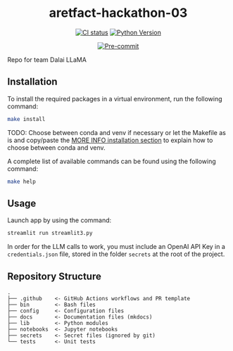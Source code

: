 <div align="center">

# aretfact-hackathon-03

[![CI status](https://github.com/artefactory-nl/aretfact-hackathon-03/actions/workflows/ci.yaml/badge.svg)](https://github.com/artefactory-nl/aretfact-hackathon-03/actions/workflows/ci.yaml?query=branch%3Amain)
[![Python Version](https://img.shields.io/badge/python-3.8%20%7C%203.9%20%7C%203.10-blue.svg)]()

[![Pre-commit](https://img.shields.io/badge/pre--commit-enabled-informational?logo=pre-commit&logoColor=white)](https://github.com/artefactory-nl/aretfact-hackathon-03/blob/main/.pre-commit-config.yaml)
</div>

Repo for team Dalai LLaMA

## Installation

To install the required packages in a virtual environment, run the following command:

```bash
make install
```

TODO: Choose between conda and venv if necessary or let the Makefile as is and copy/paste the [MORE INFO installation section](MORE_INFO.md#eased-installation) to explain how to choose between conda and venv.

A complete list of available commands can be found using the following command:

```bash
make help
```

## Usage

Launch app by using the command:

```bash
streamlit run streamlit3.py
```

In order for the LLM calls to work, you must include an OpenAI API Key in a `credentials.json` file, stored in the folder `secrets` at the root of the project.

## Repository Structure

```
.
├── .github    <- GitHub Actions workflows and PR template
├── bin        <- Bash files
├── config     <- Configuration files
├── docs       <- Documentation files (mkdocs)
├── lib        <- Python modules
├── notebooks  <- Jupyter notebooks
├── secrets    <- Secret files (ignored by git)
└── tests      <- Unit tests
```
